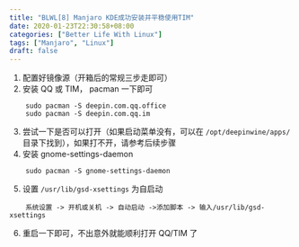 ```yaml
---
title: "BLWL[8] Manjaro KDE成功安装并平稳使用TIM"
date: 2020-01-23T22:30:58+08:00
categories: ["Better Life With Linux"]
tags: ["Manjaro", "Linux"]
draft: false
---
```


1. 配置好镜像源（开箱后的常规三步走即可）
2. 安装 QQ 或 TIM， pacman 一下即可
    
```
    sudo pacman -S deepin.com.qq.office
    sudo pacman -S deepin.com.qq.im
```

3. 尝试一下是否可以打开（如果启动菜单没有，可以在 `/opt/deepinwine/apps/` 目录下找到），如果打不开，请参考后续步骤
4. 安装 gnome-settings-daemon
		
```
    sudo pacman -S gnome-settings-daemon
```
		
5. 设置 `/usr/lib/gsd-xsettings` 为自启动

```
    系统设置 -> 开机或关机 -> 自动启动 ->添加脚本 -> 输入/usr/lib/gsd-xsettings
```
		
6. 重启一下即可，不出意外就能顺利打开 QQ/TIM 了
